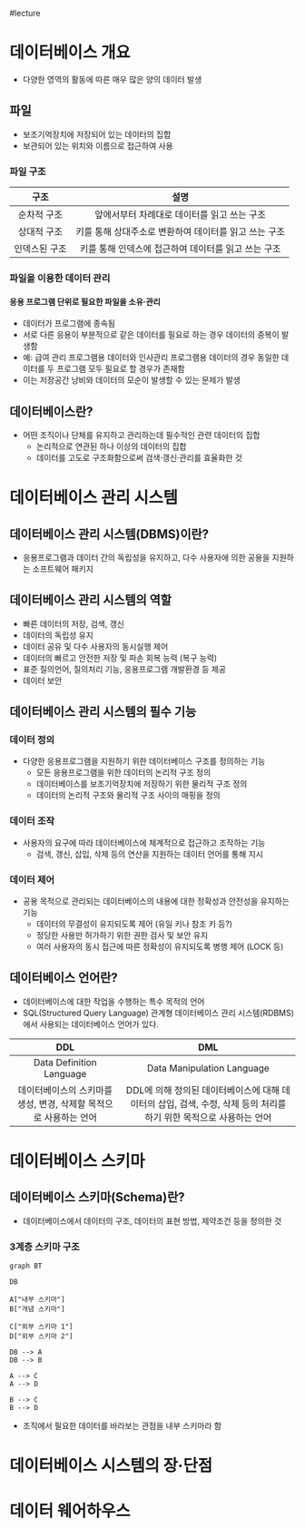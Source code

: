 #lecture 

# 데이터베이스 개요
- 다양한 영역의 활동에 따른 매우 많은 양의 데이터 발생

## 파일
- 보조기억장치에 저장되어 있는 데이터의 집합
- 보관되어 있는 위치와 이름으로 접근하여 사용

### 파일 구조

|     구조      |               설명               |
| :---------: | :----------------------------: |
|   순차적 구조    |    앞에서부터 차례대로 데이터를 읽고 쓰는 구조    |
|   상대적 구조    | 키를 통해 상대주소로 변환하여 데이터를 읽고 쓰는 구조 |
| 인덱스된 구조<br> | 키를 통해 인덱스에 접근하여 데이터를 읽고 쓰는 구조  |

### 파일을 이용한 데이터 관리
#### 응용 프로그램 단위로 필요한 파일을 소유·관리
- 데이터가 프로그램에 종속됨
- 서로 다른 응용이 부분적으로 같은 데이터를 필요로 하는 경우 데이터의 중복이 발생함
- 예: 급여 관리 프로그램용 데이터와 인사관리 프로그램용 데이터의 경우 동일한 데이터를 두 프로그램 모두 필요로 할 경우가 존재함
- 이는 저장공간 낭비와 데이터의 모순이 발생할 수 있는 문제가 발생

## 데이터베이스란?
- 어떤 조직이나 단체를 유지하고 관리하는데 필수적인 관련 데이터의 집합
	- 논리적으로 연관된 하나 이상의 데이터의 집합
	- 데이터를 고도로 구조화함으로써 검색·갱신·관리를 효율화한 것

# 데이터베이스 관리 시스템
## 데이터베이스 관리 시스템(DBMS)이란?
- 응용프로그램과 데이터 간의 독립성을 유지하고, 다수 사용자에 의한 공용을 지원하는 소프트웨어 패키지

## 데이터베이스 관리 시스템의 역할
- 빠른 데이터의 저장, 검색, 갱신
- 데이터의 독립성 유지
- 데이터 공유 및 다수 사용자의 동시실행 제어
- 데이터의 빠르고 안전한 저장 및 파손 회복 능력 (복구 능력)
- 표준 질의언어, 질의처리 기능, 응용프로그램 개발환경 등 제공
- 데이터 보안

## 데이터베이스 관리 시스템의 필수 기능

### 데이터 정의
- 다양한 응용프로그램을 지원하기 위한 데이터베이스 구조를 정의하는 기능
	- 모든 응용프로그램을 위한 데이터의 논리적 구조 정의
	- 데이터베이스를 보조기억장치에 저장하기 위한 물리적 구조 정의
	- 데이터의 논리적 구조와 물리적 구조 사이의 매핑을 정의

### 데이터 조작
- 사용자의 요구에 따라 데이터베이스에 체계적으로 접근하고 조작하는 기능
	- 검색, 갱신, 삽입, 삭제 등의 연산을 지원하는 데이터 언어를 통해 지시

### 데이터 제어
- 공용 목적으로 관리되는 데이터베이스의 내용에 대한 정확성과 안전성을 유지하는 기능
	- 데이터의 무결성이 유지되도록 제어 (유일 키나 참조 키 등?)
	- 정당한 사용만 허가하기 위한 권한 검사 및 보안 유지
	- 여러 사용자의 동시 접근에 따른 정확성이 유지되도록 병행 제어 (LOCK 등)

## 데이터베이스 언어란?
- 데이터베이스에 대한 작업을 수행하는 특수 목적의 언어
- SQL(Structured Query Language) 관계형 데이터베이스 관리 시스템(RDBMS)에서 사용되는 데이터베이스 언어가 있다.


|                  DDL                  |                                 DML                                  |
| :-----------------------------------: | :------------------------------------------------------------------: |
|       Data Definition Language        |                      Data Manipulation Language                      |
| 데이터베이스의 스키마를 생성, 변경, 삭제할 목적으로 사용하는 언어 | DDL에 의해 정의된 데이터베이스에 대해 데이터의 삽입, 검색, 수정, 삭제 등의 처리를 하기 위한 목적으로 사용하는 언어 |
# 데이터베이스 스키마
## 데이터베이스 스키마(Schema)란?
- 데이터베이스에서 데이터의 구조, 데이터의 표현 방법, 제약조건 등을 정의한 것

### 3계층 스키마 구조

```mermaid
graph BT

DB

A["내부 스키마"]
B["개념 스키마"]

C["외부 스키마 1"]
D["외부 스키마 2"]

DB --> A 
DB --> B

A --> C
A --> D

B --> C
B --> D

```

- 조직에서 필요한 데이터를 바라보는 관점을 내부 스키마라 함


# 데이터베이스 시스템의 장·단점

# 데이터 웨어하우스